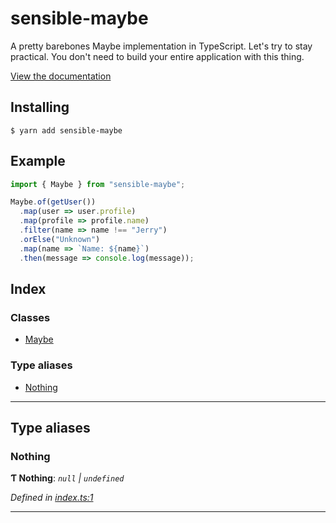 
sensible-maybe
==============

A pretty barebones Maybe implementation in TypeScript. Let's try to stay practical. You don't need to build your entire application with this thing.

[View the documentation](docs/README.md)

Installing
----------

```
$ yarn add sensible-maybe
```

Example
-------

```typescript
import { Maybe } from "sensible-maybe";

Maybe.of(getUser())
  .map(user => user.profile)
  .map(profile => profile.name)
  .filter(name => name !== "Jerry")
  .orElse("Unknown")
  .map(name => `Name: ${name}`)
  .then(message => console.log(message));
```

## Index

### Classes

* [Maybe](classes/maybe.md)

### Type aliases

* [Nothing](#nothing)

---

## Type aliases

<a id="nothing"></a>

###  Nothing

**Ƭ Nothing**: *`null` \| `undefined`*

*Defined in [index.ts:1](https://github.com/rzane/sensible-maybe/blob/6749b97/src/index.ts#L1)*

___

